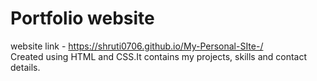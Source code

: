 # Portfolio website
website link - https://shruti0706.github.io/My-Personal-SIte-/ <br /> 
Created using HTML and CSS.It contains my projects, skills and contact details.
  
